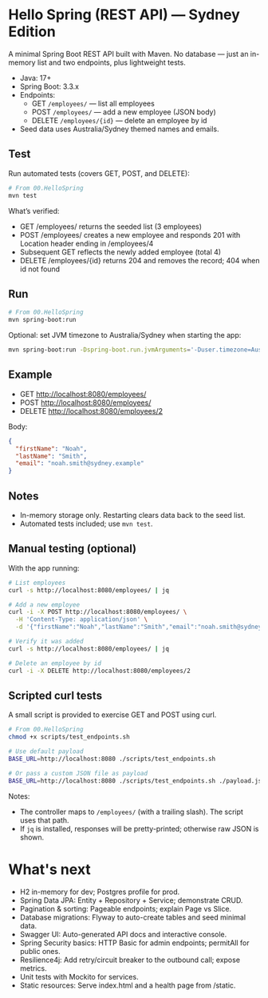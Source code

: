 # Hello Spring (REST API) — Sydney Edition

A minimal Spring Boot REST API built with Maven. No database — just an in-memory list and two endpoints, plus lightweight tests.

- Java: 17+
- Spring Boot: 3.3.x
- Endpoints:
  - GET `/employees/` — list all employees
  - POST `/employees/` — add a new employee (JSON body)
  - DELETE `/employees/{id}` — delete an employee by id
- Seed data uses Australia/Sydney themed names and emails.

## Test

Run automated tests (covers GET, POST, and DELETE):

```sh
# From 00.HelloSpring
mvn test
```

What’s verified:

- GET /employees/ returns the seeded list (3 employees)
- POST /employees/ creates a new employee and responds 201 with Location header ending in /employees/4
- Subsequent GET reflects the newly added employee (total 4)
- DELETE /employees/{id} returns 204 and removes the record; 404 when id not found


## Run

```sh
# From 00.HelloSpring
mvn spring-boot:run
```

Optional: set JVM timezone to Australia/Sydney when starting the app:

```sh
mvn spring-boot:run -Dspring-boot.run.jvmArguments='-Duser.timezone=Australia/Sydney'
```

## Example

- GET <http://localhost:8080/employees/>
- POST <http://localhost:8080/employees/>
- DELETE <http://localhost:8080/employees/2>

Body:

```json
{
  "firstName": "Noah",
  "lastName": "Smith",
  "email": "noah.smith@sydney.example"
}
```

## Notes

- In-memory storage only. Restarting clears data back to the seed list.
- Automated tests included; use `mvn test`.

## Manual testing (optional)

With the app running:

```sh
# List employees
curl -s http://localhost:8080/employees/ | jq

# Add a new employee
curl -i -X POST http://localhost:8080/employees/ \
  -H 'Content-Type: application/json' \
  -d '{"firstName":"Noah","lastName":"Smith","email":"noah.smith@sydney.example"}'

# Verify it was added
curl -s http://localhost:8080/employees/ | jq

# Delete an employee by id
curl -i -X DELETE http://localhost:8080/employees/2
```

## Scripted curl tests

A small script is provided to exercise GET and POST using curl.

```sh
# From 00.HelloSpring
chmod +x scripts/test_endpoints.sh

# Use default payload
BASE_URL=http://localhost:8080 ./scripts/test_endpoints.sh

# Or pass a custom JSON file as payload
BASE_URL=http://localhost:8080 ./scripts/test_endpoints.sh ./payload.json
```

Notes:

- The controller maps to `/employees/` (with a trailing slash). The script uses that path.
- If `jq` is installed, responses will be pretty-printed; otherwise raw JSON is shown.

# What's next 

- H2 in-memory for dev; Postgres profile for prod.
- Spring Data JPA: Entity + Repository + Service; demonstrate CRUD.
- Pagination & sorting: Pageable endpoints; explain Page vs Slice.
- Database migrations: Flyway to auto-create tables and seed minimal data.
- Swagger UI: Auto-generated API docs and interactive console.
- Spring Security basics: HTTP Basic for admin endpoints; permitAll for public ones.
- Resilience4j: Add retry/circuit breaker to the outbound call; expose metrics.
- Unit tests with Mockito for services.
- Static resources: Serve index.html and a health page from /static.







